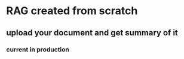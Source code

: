 # RAG created from scratch

## upload your document and get summary of it

### current in production
